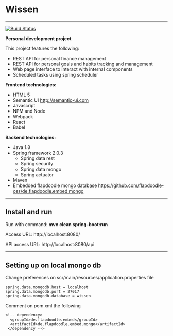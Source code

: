 # Wissen
-----

[![Build Status](https://travis-ci.org/Seiferxx/wissen.svg?branch=master)](https://travis-ci.org/Seiferxx/wissen)

__Personal development project__

This project features the following:
* REST API for personal finance management
* REST API for personal goals and habits tracking and management
* Web page interface to interact with internal components
* Scheduled tasks using spring scheduler

__Frontend technologies:__
* HTML 5
* Semantic UI http://semantic-ui.com
* Javascript
* NPM and Node
* Webpack
* React
* Babel

__Backend technologies:__
* Java 1.8
* Spring framework 2.0.3
	* Spring data rest
	* Spring security
	* Spring data mongo
	* Spring actuator
* Maven
* Embedded flapdoodle mongo database https://github.com/flapdoodle-oss/de.flapdoodle.embed.mongo

-----
## Install and run

Run with command: __mvn clean spring-boot:run__

Access URL: http://localhost:8080/

API access URL: http://localhost:8080/api

----
## Setting up on local mongo db

Change preferences on scr/main/resources/application.properties file

```
spring.data.mongodb.host = localhost
spring.data.mongodb.port = 27017
spring.data.mongodb.database = wissen
```

Comment on pom.xml the following
```
<!-- dependency>
  <groupId>de.flapdoodle.embed</groupId>
  <artifactId>de.flapdoodle.embed.mongo</artifactId>
 </dependency -->
```
